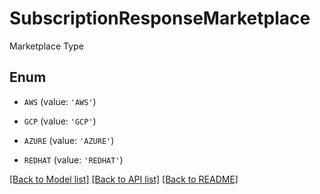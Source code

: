 # SubscriptionResponseMarketplace

Marketplace Type

## Enum

* `AWS` (value: `'AWS'`)

* `GCP` (value: `'GCP'`)

* `AZURE` (value: `'AZURE'`)

* `REDHAT` (value: `'REDHAT'`)

[[Back to Model list]](../README.md#documentation-for-models) [[Back to API list]](../README.md#documentation-for-api-endpoints) [[Back to README]](../README.md)



